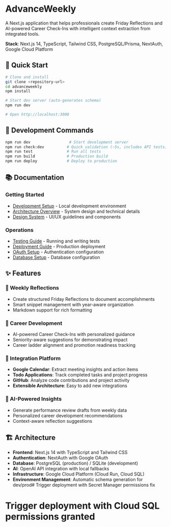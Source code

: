 # AdvanceWeekly

A Next.js application that helps professionals create Friday Reflections and AI-powered Career Check-Ins with intelligent context extraction from integrated tools.

**Stack**: Next.js 14, TypeScript, Tailwind CSS, PostgreSQL/Prisma, NextAuth, Google Cloud Platform

## 🚀 Quick Start

```bash
# Clone and install
git clone <repository-url>
cd advanceweekly
npm install

# Start dev server (auto-generates schema)
npm run dev

# Open http://localhost:3000
```

## 🔧 Development Commands

```bash
npm run dev                 # Start development server
npm run check:dev          # Quick validation (~5s, includes API tests)
npm run test               # Run all tests
npm run build              # Production build
npm run deploy             # Deploy to production
```

## 📚 Documentation

### Getting Started
- [Development Setup](./docs/DEVELOPMENT.md) - Local development environment
- [Architecture Overview](./docs/ARCHITECTURE.md) - System design and technical details
- [Design System](./docs/DESIGN_SYSTEM.md) - UI/UX guidelines and components

### Operations
- [Testing Guide](./docs/TESTING.md) - Running and writing tests  
- [Deployment Guide](./docs/DEPLOYMENT.md) - Production deployment
- [OAuth Setup](./docs/OAUTH_SETUP.md) - Authentication configuration
- [Database Setup](./docs/DATABASE_SETUP.md) - Database configuration

## ✨ Features

### 📝 Weekly Reflections
- Create structured Friday Reflections to document accomplishments
- Smart snippet management with year-aware organization  
- Markdown support for rich formatting

### 🚀 Career Development
- AI-powered Career Check-Ins with personalized guidance
- Seniority-aware suggestions for demonstrating impact
- Career ladder alignment and promotion readiness tracking

### 🔗 Integration Platform
- **Google Calendar**: Extract meeting insights and action items
- **Todo Applications**: Track completed tasks and project progress  
- **GitHub**: Analyze code contributions and project activity
- **Extensible Architecture**: Easy to add new integrations

### 🤖 AI-Powered Insights
- Generate performance review drafts from weekly data
- Personalized career development recommendations
- Context-aware reflection suggestions

## 🏗️ Architecture

- **Frontend**: Next.js 14 with TypeScript and Tailwind CSS
- **Authentication**: NextAuth with Google OAuth
- **Database**: PostgreSQL (production) / SQLite (development)
- **AI**: OpenAI API integration with local fallbacks
- **Infrastructure**: Google Cloud Platform (Cloud Run, Cloud SQL)
- **Environment Management**: Automatic schema generation for dev/prod# Trigger deployment with Secret Manager permissions fix
# Trigger deployment with Cloud SQL permissions granted
